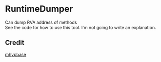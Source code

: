 # RuntimeDumper

Can dump RVA address of methods  
See the code for how to use this tool. I'm not going to write an explanation.


## Credit

[mhypbase](https://github.com/wcjqwq/mhypbase/tree/main)
